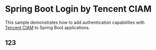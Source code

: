 # Spring Boot Login by Tencent CIAM

This sample demonstrates how to add authentication capabilities with [Tencent CIAM](https://cloud.tencent.com/product/ciam) to Spring Boot applications.

## 123
